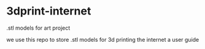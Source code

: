 3dprint-internet
================

.stl models for art project

we use this repo to store .stl models for 3d printing the internet
a user guide
